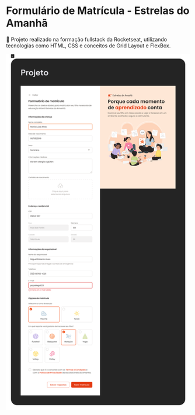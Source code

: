 # Formulário de Matrícula - Estrelas do Amanhã

🚀 Projeto realizado na formação fullstack da Rocketseat, utilizando tecnologias como HTML, CSS e conceitos de Grid Layout e FlexBox.

![imagem do layout](./assets/layout.png)
